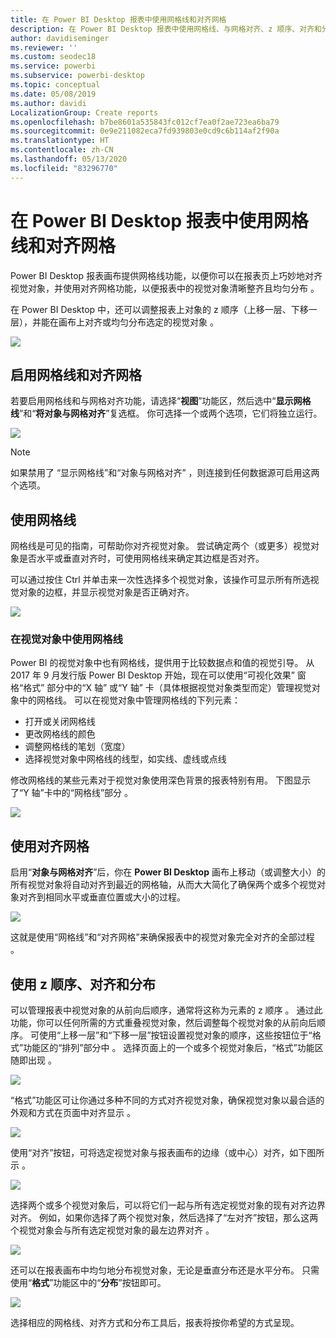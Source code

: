 ```yaml
---
title: 在 Power BI Desktop 报表中使用网格线和对齐网格
description: 在 Power BI Desktop 报表中使用网格线、与网格对齐、z 顺序、对齐和分布
author: davidiseminger
ms.reviewer: ''
ms.custom: seodec18
ms.service: powerbi
ms.subservice: powerbi-desktop
ms.topic: conceptual
ms.date: 05/08/2019
ms.author: davidi
LocalizationGroup: Create reports
ms.openlocfilehash: b7be8601a535843fc012cf7ea0f2ae723ea6ba79
ms.sourcegitcommit: 0e9e211082eca7fd939803e0cd9c6b114af2f90a
ms.translationtype: HT
ms.contentlocale: zh-CN
ms.lasthandoff: 05/13/2020
ms.locfileid: "83296770"
---
```

# <a name="use-gridlines-and-snap-to-grid-in-power-bi-desktop-reports"></a>在 Power BI Desktop 报表中使用网格线和对齐网格
Power BI Desktop 报表画布提供网格线功能，以便你可以在报表页上巧妙地对齐视觉对象，并使用对齐网格功能，以便报表中的视觉对象清晰整齐且均匀分布  。

在 Power BI Desktop 中，还可以调整报表上对象的 z 顺序（上移一层、下移一层），并能在画布上对齐或均匀分布选定的视觉对象  。

![](media/desktop-gridlines-snap-to-grid/snap-to-grid_0.png)

## <a name="enabling-gridlines-and-snap-to-grid"></a>启用网格线和对齐网格
若要启用网格线和与网格对齐功能，请选择“**视图**”功能区，然后选中“**显示网格线**”和“**将对象与网格对齐**”复选框。 你可选择一个或两个选项，它们将独立运行。

![](media/desktop-gridlines-snap-to-grid/snap-to-grid_1.png)

> [!NOTE]
> 如果禁用了  “显示网格线”和“对象与网格对齐”  ，则连接到任何数据源可启用这两个选项。

## <a name="using-gridlines"></a>使用网格线
网格线是可见的指南，可帮助你对齐视觉对象。 尝试确定两个（或更多）视觉对象是否水平或垂直对齐时，可使用网格线来确定其边框是否对齐。

可以通过按住 Ctrl 并单击来一次性选择多个视觉对象，该操作可显示所有所选视觉对象的边框，并显示视觉对象是否正确对齐。

![](media/desktop-gridlines-snap-to-grid/snap-to-grid_2.png)

### <a name="using-gridlines-inside-visuals"></a>在视觉对象中使用网格线
Power BI 的视觉对象中也有网格线，提供用于比较数据点和值的视觉引导。 从 2017 年 9 月发行版 Power BI Desktop  开始，现在可以使用“可视化效果”  窗格“格式”  部分中的“X 轴”  或“Y 轴”  卡（具体根据视觉对象类型而定）管理视觉对象中的网格线。 可以在视觉对象中管理网格线的下列元素：

* 打开或关闭网格线
* 更改网格线的颜色
* 调整网格线的笔划（宽度）
* 选择视觉对象中网格线的线型，如实线、虚线或点线

修改网格线的某些元素对于视觉对象使用深色背景的报表特别有用。 下图显示了“Y 轴”卡中的“网格线”部分   。

![](media/desktop-gridlines-snap-to-grid/snap-to-grid_9.png)

## <a name="using-snap-to-grid"></a>使用对齐网格
启用“**对象与网格对齐**”后，你在 **Power BI Desktop** 画布上移动（或调整大小）的所有视觉对象将自动对齐到最近的网格轴，从而大大简化了确保两个或多个视觉对象对齐到相同水平或垂直位置或大小的过程。

![](media/desktop-gridlines-snap-to-grid/snap-to-grid_3.png)

这就是使用“网格线”和“对齐网格”来确保报表中的视觉对象完全对齐的全部过程   。

## <a name="using-z-order-align-and-distribute"></a>使用 z 顺序、对齐和分布
可以管理报表中视觉对象的从前向后顺序，通常将这称为元素的 z 顺序  。 通过此功能，你可以任何所需的方式重叠视觉对象，然后调整每个视觉对象的从前向后顺序。 可使用“上移一层”和“下移一层”按钮设置视觉对象的顺序，这些按钮位于“格式”功能区的“排列”部分中     。 选择页面上的一个或多个视觉对象后，“格式”功能区随即出现  。

![](media/desktop-gridlines-snap-to-grid/snap-to-grid_4.png)

“格式”功能区可让你通过多种不同的方式对齐视觉对象，确保视觉对象以最合适的外观和方式在页面中对齐显示  。

![](media/desktop-gridlines-snap-to-grid/snap-to-grid_5.png)

使用“对齐”按钮，可将选定视觉对象与报表画布的边缘（或中心）对齐，如下图所示  。

![](media/desktop-gridlines-snap-to-grid/snap-to-grid_6.png)

选择两个或多个视觉对象后，可以将它们一起与所有选定视觉对象的现有对齐边界对齐。 例如，如果你选择了两个视觉对象，然后选择了“左对齐”按钮，那么这两个视觉对象会与所有选定视觉对象的最左边界对齐  。

![](media/desktop-gridlines-snap-to-grid/snap-to-grid_7.png)

还可以在报表画布中均匀地分布视觉对象，无论是垂直分布还是水平分布。 只需使用“**格式**”功能区中的“**分布**”按钮即可。

![](media/desktop-gridlines-snap-to-grid/snap-to-grid_8.png)

选择相应的网格线、对齐方式和分布工具后，报表将按你希望的方式呈现。

